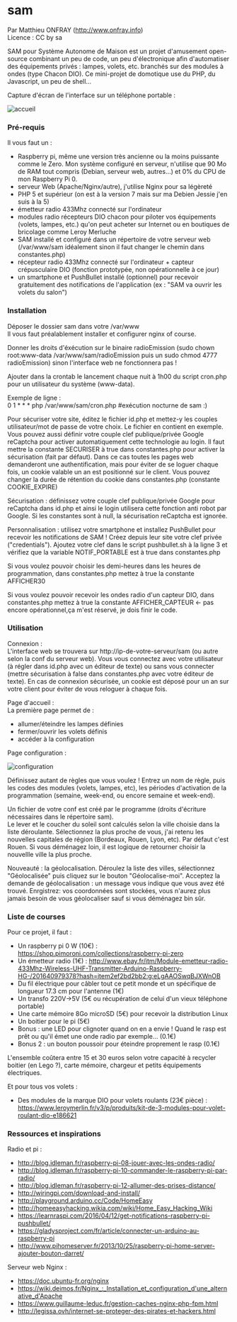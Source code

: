 # sam

Par Matthieu ONFRAY (http://www.onfray.info)  
Licence : CC by sa

SAM pour Système Autonome de Maison est un projet d'amusement open-source combinant un peu de code, un peu d'électronique afin d'automatiser des équipements privés : lampes, volets, etc. branchés sur des modules à ondes (type Chacon DIO). Ce mini-projet de domotique use du PHP, du Javascript, un peu de shell...

Capture d'écran de l'interface sur un téléphone portable :

![accueil](https://github.com/onfray/sam2/blob/master/index.png)

### Pré-requis
Il vous faut un :
- Raspberry pi, même une version très ancienne ou la moins puissante comme le Zero. Mon système configuré en serveur, n'utilise que 90 Mo de RAM tout compris (Debian, serveur web, autres...) et 0% du CPU de mon Raspberry Pi 0.
- serveur Web (Apache/Nginx/autre), j'utilise Nginx pour sa légèreté
- PHP 5 et supérieur (on est à la version 7 mais sur ma Debien Jessie j'en suis à la 5)
- émetteur radio 433Mhz connecté sur l'ordinateur 
- modules radio récepteurs DIO chacon pour piloter vos équipements (volets, lampes, etc.) qu'on peut acheter sur Internet ou en boutiques de bricolage comme Leroy Merluche
- SAM installé et configuré dans un répertoire de votre serveur web (/var/www/sam idéalement sinon il faut changer le chemin dans constantes.php)
- récepteur radio 433Mhz connecté sur l'ordinateur + capteur crépusculaire DIO (fonction prototypée, non opérationnelle à ce jour)
- un smartphone et PushBullet installé (optionnel) pour recevoir gratuitement des notifications de l'application (ex : "SAM va ouvrir les volets du salon") 

### Installation  
Déposer le dossier sam dans votre /var/www  
Il vous faut préalablement installer et configurer nginx of course.

Donner les droits d'éxécution sur le binaire radioEmission (sudo chown root:www-data /var/www/sam/radioEmission puis un sudo chmod 4777 radioEmission) sinon l'interface web ne fonctionnera pas !

Ajouter dans la crontab le lancement chaque nuit à 1h00 du script cron.php pour un utilisateur du système (www-data).

Exemple de ligne :   
0 1 * * * php /var/www/sam/cron.php #exécution nocturne de sam :)

Pour sécuriser votre site, éditez le fichier id.php et mettez-y les couples utilisateur/mot de passe de votre choix. Le fichier en contient en exemple. Vous pouvez aussi définir votre couple clef publique/privée Google reCaptcha pour activer automatiquement cette technologie au login. Il faut mettre la constante SECURISER à true dans constantes.php pour activer la sécurisation (fait par défaut). Dans ce cas toutes les pages web demanderont une authentification, mais pour éviter de se loguer chaque fois, un cookie valable un an est positionné sur le client. Vous pouvez changer la durée de rétention du cookie dans constantes.php (constante COOKIE_EXPIRE)

Sécurisation : définissez votre couple clef publique/privée Google pour reCaptcha dans id.php et ainsi le login utilisera cette fonction anti robot par Google. Si les constantes sont à null, la sécurisation reCaptcha est ignorée.

Personnalisation : utilisez votre smartphone et installez PushBullet pour recevoir les notifications de SAM ! Créez depuis leur site votre clef privée ("credentials"). Ajoutez votre clef dans le script pushbullet.sh à la ligne 3 et vérifiez que la variable NOTIF_PORTABLE est à true dans constantes.php

Si vous voulez pouvoir choisir les demi-heures dans les heures de programmation, dans constantes.php mettez à true la constante AFFICHER30

Si vous voulez pouvoir recevoir les ondes radio d'un capteur DIO, dans constantes.php mettez à true la constante AFFICHER_CAPTEUR <- pas encore opérationnel,ça m'est réservé, je dois finir le code.


### Utilisation  
Connexion :   
L'interface web se trouvera sur http://ip-de-votre-serveur/sam (ou autre selon la conf du serveur web).
Vous vous connectez avec votre utilisateur (à régler dans id.php avec un éditeur de texte) ou sans vous connecter (mettre sécurisation à false dans constantes.php avec votre éditeur de texte). En cas de connexion sécurisée, un cookie est déposé pour un an sur votre client pour éviter de vous reloguer à chaque fois.

Page d'accueil :  
La première page permet de :
- allumer/éteindre les lampes définies 
- fermer/ouvrir les volets définis
- accéder à la configuration

Page configuration :  

![configuration](https://github.com/onfray/sam2/blob/master/configurer.png)

Définissez autant de règles que vous voulez ! Entrez un nom de règle, puis les codes des modules (volets, lampes, etc), les périodes d'activation de la programmation (semaine, week-end, ou encore semaine et week-end). 

Un fichier de votre conf est créé par le programme (droits d'écriture nécessaires dans le répertoire sam).  
Le lever et le coucher du soleil sont calculés selon la ville choisie dans la liste déroulante. Sélectionnez la plus proche de vous, j'ai retenu les nouvelles capitales de région (Bordeaux, Rouen, Lyon, etc). Par défaut c'est Rouen. Si vous déménagez loin, il est logique de retourner choisir la nouvellle ville la plus proche.

Nouveauté : la géolocalisation. Déroulez la liste des villes, sélectionnez "Géolocalisée" puis cliquez sur le bouton "Géolocalise-moi". Acceptez la demande de géolocalisation : un message vous indique que vous avez été trouvé. Enrgistrez: vos coordonnées sont stockées, vous n'aurez plus jamais besoin de vous géolocaliser sauf si vous déménagez bin sûr.

### Liste de courses
Pour ce projet, il faut :
* Un raspberry pi 0 W (10€) : https://shop.pimoroni.com/collections/raspberry-pi-zero
* Un émetteur radio (1€) : http://www.ebay.fr/itm/Module-emetteur-radio-433Mhz-Wireless-UHF-Transmitter-Arduino-Raspberry-HG-/201640979378?hash=item2ef2bd2bb2:g:eLgAAOSwqBJXWnOB
* Du fil électrique pour câbler tout ce petit monde et un spécifique de longueur 17.3 cm pour l'antenne (1€)
* Un transfo 220V->5V (5€ ou récupération de celui d'un vieux téléphone portable)
* Une carte mémoire 8Go microSD (5€) pour recevoir la distribution Linux
* Un boitier pour le pi (5€)
* Bonus : une LED pour clignoter quand on en a envie ! Quand le rasp est prêt ou qu'il émet une onde radio par exemple... (0.1€)
* Bonus 2 : un bouton poussoir pour éteindre proprement le rasp (0.1€)

L'ensemble coûtera entre 15 et 30 euros selon votre capacité à recycler boitier (en Lego ?), carte mémoire, chargeur et petits équipements électriques.

Et pour tous vos volets :
* Des modules de la marque DIO pour volets roulants (23€ pièce) : https://www.leroymerlin.fr/v3/p/produits/kit-de-3-modules-pour-volet-roulant-dio-e186621

### Ressources et inspirations
Radio et pi :
* http://blog.idleman.fr/raspberry-pi-08-jouer-avec-les-ondes-radio/
* http://blog.idleman.fr/raspberry-pi-10-commander-le-raspberry-pi-par-radio/
* http://blog.idleman.fr/raspberry-pi-12-allumer-des-prises-distance/
* http://wiringpi.com/download-and-install/
* http://playground.arduino.cc/Code/HomeEasy
* http://homeeasyhacking.wikia.com/wiki/Home_Easy_Hacking_Wiki
* https://learnraspi.com/2016/04/12/get-notifications-raspberry-pi-pushbullet/
* https://gladysproject.com/fr/article/connecter-un-arduino-au-raspberry-pi
* http://www.pihomeserver.fr/2013/10/25/raspberry-pi-home-server-ajouter-bouton-darret/

Serveur web Nginx :
* https://doc.ubuntu-fr.org/nginx
* https://wiki.deimos.fr/Nginx_:_Installation_et_configuration_d'une_alternative_d'Apache
* https://www.guillaume-leduc.fr/gestion-caches-nginx-php-fpm.html
* http://legissa.ovh/internet-se-proteger-des-pirates-et-hackers.html
